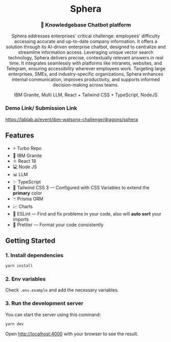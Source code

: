 

<div align="center">
  <h1>Sphera</h1>
  <h3>🔋 Knowledgebase Chatbot platform</h3>
<P>Sphera addresses enterprises' critical challenge: employees' difficulty accessing accurate and up-to-date company information. It offers a solution through its AI-driven enterprise chatbot, designed to centralize and streamline information access. Leveraging unique vector search technology, Sphera delivers precise, contextually relevant answers in real time. It integrates seamlessly with platforms like intranets, websites, and Telegram, ensuring accessibility wherever employees work. Targeting large enterprises, SMEs, and industry-specific organizations, Sphera enhances internal communication, improves productivity, and supports informed decision-making across teams.</p>

  
  <p>IBM Granite, Multi LLM, React + Tailwind CSS + TypeScript, NodeJS</p>
 

</div>

### Demo Link/ Submission Link
<a href="Link to Submission">https://lablab.ai/event/ibm-watsonx-challenge/dragons/sphera</a>

## Features

- ⚡️  Turbo Repo
- 🚀  IBM Granite
- ⚛️ React 18
- 💻  Node JS
- 📊  LLM
- ✨ TypeScript
- 💨 Tailwind CSS 3 — Configured with CSS Variables to extend the **primary** color
- 🃏 Prisma ORM
- 📈 Charts
- 📏 ESLint — Find and fix problems in your code, also will **auto sort** your imports
- 💖 Prettier — Format your code consistently

## Getting Started

### 1. Install dependencies

```bash
yarn install
```

### 2. Env variables

Check `.env.example` and add the necessary variables.

### 3. Run the development server

You can start the server using this command:

```bash
yarn dev
```

Open [http://localhost:4000](http://localhost:4000) with your browser to see the result.
